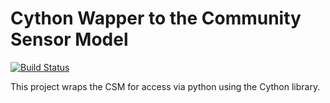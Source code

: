 # Cython Wapper to the Community Sensor Model

[![Build Status](https://travis-ci.org/USGS-Astrogeology/CSM-CyCSM.svg?branch=master)](https://travis-ci.org/USGS-Astrogeology/CSM-CyCSM)

This project wraps the CSM for access via python using the Cython library.
